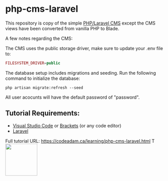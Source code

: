 # php-cms-laravel

This repository is copy of the simple [PHP/Laravel CMS](https://github.com/codeadamca/php-cms-laravel) except the CMS views have been converted from vanilla PHP to Blade.

A few notes regarding the CMS:

The CMS uses the public storage driver, make sure to update your .env file to:

```php
FILESYSTEM_DRIVER=public
```

The database setup includes migrations and seeding. Run the following command to initialize the database:

```
php artisan migrate:refresh --seed
```

All user acocunts will have the default password of "password".

## Tutorial Requirements:

-   [Visual Studio Code](https://code.visualstudio.com/) or [Brackets](http://brackets.io/) (or any code editor)
-   [Laravel](https://laravel.com/)

Full tutorial URL: https://codeadam.ca/learning/php-cms-laravel.html
T
<a href="https://codeadam.ca">
<img src="https://codeadam.ca/images/code-block.png" width="100">
</a>
